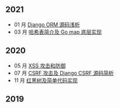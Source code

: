 ## 2021
- 01 月 [Django ORM 源码浅析](/docs/2021/01_django_orm_source_code.md)
- 03 月 [哈希表简介及 Go map 底层实现](/docs/2021/03_hash_and_go_map.md)

## 2020
- 05 月 [XSS 攻击和防御](/docs/2020/05_xss_attack.md)
- 07 月 [CSRF 攻击及 Django CSRF 源码简析](/docs/2020/07_django_csrf.md)
- 11 月 [红黑树及简单代码实现](/docs/2020/11_red_black_tree.md)

## 2019